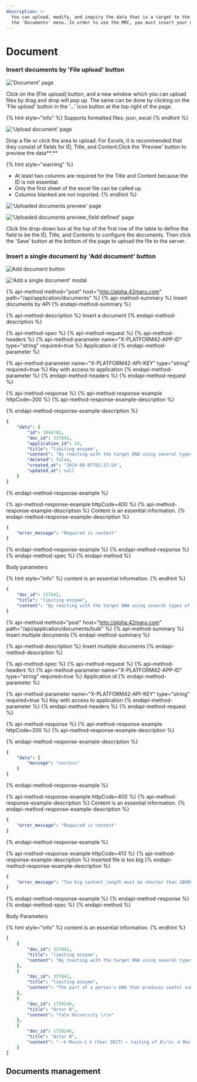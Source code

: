 ```yaml
---
description: >-
  You can upload, modify, and inquiry the data that is a target to the search at
  the 'Documents' menu. In order to use the MRC, you must insert your document.
---
```


# Document

### Insert documents by 'File upload' button

![&apos;Document&apos; page](../../.gitbook/assets/image%20%285%29.png)

Click on the \[File upload\] button, and a new window which you can upload files by drag and drop will pop up. The same can be done by clicking on the 'File upload' button in the  '…' icon button at the top right of the page.

{% hint style="info" %}
Supports formatted files: json, excel
{% endhint %}

![&apos;Upload document&apos; page](../../.gitbook/assets/image%20%283%29.png)

Drop a file or click the area to upload. For Excels, it is recommended that they consist of fields for ID, Title, and Content.Click the 'Preview' button to preview the data**.**

{% hint style="warning" %}
* At least two columns are required for the Title and Content because the ID is not essential.
* Only the first sheet of the excel file can be called up.
* Columns blanked are not imported.
{% endhint %}

![&apos;Uploaded documents preview&apos; page](../../.gitbook/assets/image%20%2816%29.png)

![&apos;Uploaded documents preview\_field defined&apos; page](../../.gitbook/assets/image%20%2836%29.png)

Click the drop-down box at the top of the first row of the table to define the field to be the ID, Title, and Contents to configure the documents. Then click the 'Save' button at the bottom of the page to upload the file to the server.

### **Insert a single document by 'Add document' button**

![Add document button](../../.gitbook/assets/image%20%2822%29.png)

![&apos;Add a single document&apos; modal](../../.gitbook/assets/image%20%2829%29.png)

{% api-method method="post" host="http://alpha.42maru.com" path="/api/application/documents" %}
{% api-method-summary %}
Insert documents by API
{% endapi-method-summary %}

{% api-method-description %}
Insert a document
{% endapi-method-description %}

{% api-method-spec %}
{% api-method-request %}
{% api-method-headers %}
{% api-method-parameter name="X-PLATFORM42-APP-ID" type="string" required=true %}
Application id
{% endapi-method-parameter %}

{% api-method-parameter name="X-PLATFORM42-API-KEY" type="string" required=true %}
Key with access to application
{% endapi-method-parameter %}
{% endapi-method-headers %}
{% endapi-method-request %}

{% api-method-response %}
{% api-method-response-example httpCode=200 %}
{% api-method-response-example-description %}

{% endapi-method-response-example-description %}

```yaml
{
    "data": {
        "id": 3044702,
        "doc_id": 337842,
        "application_id": 24,
        "title": "limiting enzyme",
        "content": "By reacting with the target DNA using several types of restriction enzymes, each of which recognizes a particular sequence of bases and cuts the DNA, indicating where the specific restriction enzyme action is relatively located. Using this, we draw up a genetic map..",
        "deleted": false,
        "created_at": "2019-08-07T02:27:54",
        "updated_at": null
    }
}
```
{% endapi-method-response-example %}

{% api-method-response-example httpCode=400 %}
{% api-method-response-example-description %}
Content is an essential information.
{% endapi-method-response-example-description %}

```yaml
{
    "error_message": "Required is content"
}
```
{% endapi-method-response-example %}
{% endapi-method-response %}
{% endapi-method-spec %}
{% endapi-method %}

Body parameters

{% hint style="info" %}
content is an essential information.
{% endhint %}

```yaml
{
    "doc_id": 337842,
    "title": "limiting enzyme",
    "content": "By reacting with the target DNA using several types of restriction enzymes, each of which recognizes a particular sequence of bases and cuts the DNA, indicating where the specific restriction enzyme action is relatively located. Using this, we draw up a genetic map."
}
```

{% api-method method="post" host="http://alpha.42maru.com" path="/api/application/documents/bulk" %}
{% api-method-summary %}
Insert multiple documents
{% endapi-method-summary %}

{% api-method-description %}
Insert multiple documents
{% endapi-method-description %}

{% api-method-spec %}
{% api-method-request %}
{% api-method-headers %}
{% api-method-parameter name="X-PLATFORM42-APP-ID" type="string" required=true %}
Application id
{% endapi-method-parameter %}

{% api-method-parameter name="X-PLATFORM42-API-KEY" type="string" required=true %}
Key with access to application
{% endapi-method-parameter %}
{% endapi-method-headers %}
{% endapi-method-request %}

{% api-method-response %}
{% api-method-response-example httpCode=200 %}
{% api-method-response-example-description %}

{% endapi-method-response-example-description %}

```yaml
{
    "data": {
        "message": "success"
    }
}
```
{% endapi-method-response-example %}

{% api-method-response-example httpCode=400 %}
{% api-method-response-example-description %}
Content is an essential information.
{% endapi-method-response-example-description %}

```yaml
{
    "error_message": "Required is content"
}
```
{% endapi-method-response-example %}

{% api-method-response-example httpCode=413 %}
{% api-method-response-example-description %}
Inserted file is too big
{% endapi-method-response-example-description %}

```yaml
{
    "error_message": "Too big content_length must be shorter than 10000000"
}
```
{% endapi-method-response-example %}
{% endapi-method-response %}
{% endapi-method-spec %}
{% endapi-method %}

Body Parameters

{% hint style="info" %}
content is an essential information.
{% endhint %}

```yaml
[
    {
        "doc_id": 337842,
        "title": "limiting enzyme",
        "content": "By reacting with the target DNA using several types of restriction enzymes, each of which recognizes a particular sequence of bases and cuts the DNA, indicating where the specific restriction enzyme action is relatively located. Using this, we draw up a genetic map."
    },
    {
        "doc_id": 337842,
        "title": "limiting enzyme",
        "content": "The part of a person's DNA that produces useful substances is cut with a restriction enzyme and then connected the piece to the plasmid DNA of E. coli. Insert modified plasmid into E. coli, producing a large quantity of useful material in a short time."
    },
    {
        "doc_id": 1758246,
        "title": "Actor B",
        "content": "Yale University \r\n"
    },
    {
        "doc_id": 1758246,
        "title": "Actor B",
        "content": "--《 Movie-1 》 (Year 2017) – Casting of A\r\n--《 Movie-2》 (Year 2016) – Casting of B\r\n--《 Movie-3 》 (Year 2016) - Casting of C \r\n"
    }
]
```

## Documents management



